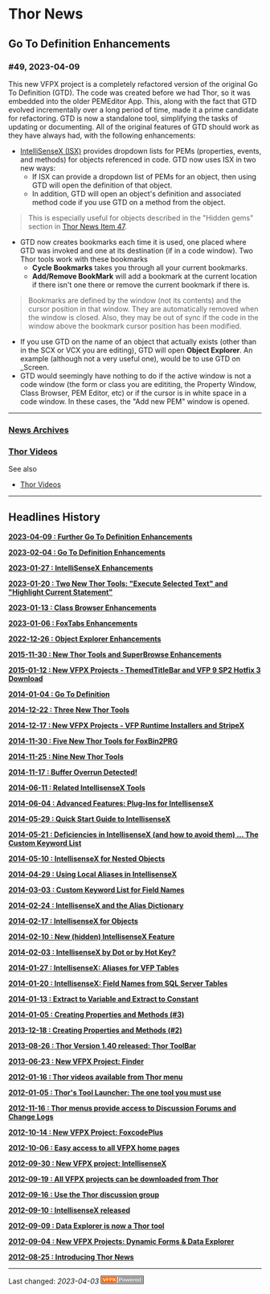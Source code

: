 
# Thor News

**Go To Definition Enhancements** 
---

### #49, 2023-04-09

This new VFPX project is a completely refactored version of the original Go To Definition (GTD). The code was created before we had Thor, so it was embedded into the older PEMEditor App. This, along with the fact that GTD evolved incrementally over a long period of time, made it a prime candidate for refactoring. GTD is now a standalone tool, simplifying the tasks of updating or documenting. All of the original features of GTD should work as they have always had, with the following enhancements:

* [IntelliSenseX (ISX)](https://github.com/VFPX/IntelliSenseX) provides dropdown lists for PEMs (properties, events, and methods) for objects referenced in code.  GTD now uses ISX in two new ways:
    * If ISX can provide a dropdown list of PEMs for an object, then using GTD will open the definition of that object.  
    * In addition, GTD will open an object's definition and associated method code if you use GTD on a method from the object.  
        
> This is especially useful for objects described in the "Hidden gems" section in [Thor News Item 47](Item_47.md).


* GTD now creates bookmarks each time it is used, one placed where GTD was invoked and one at its destination (if in a code window).  Two Thor tools work with these bookmarks
    * **Cycle Bookmarks** takes you through all your current bookmarks.
    * **Add/Remove BookMark** will add a bookmark at the current location if there isn't one there or remove the current bookmark if there is.
    
> Bookmarks are defined by the window (not its contents) and the cursor position in that window.  They are automatically removed when the window is closed.  Also, they may be out of sync if the code in the window above the bookmark cursor position has been modified.

* If you use GTD on the name of an object that actually exists (other than in the SCX or VCX you are editing), GTD will open **Object Explorer**. An example (although not a very useful one), would be to use GTD on _Screen.
* GTD would seemingly have nothing to do if the active window is not a code window (the  form or class you are edititing, the Property Window, Class Browser, PEM Editor, etc) or if the cursor is in white space in a code window.  In these cases, the "Add new PEM" window is opened.

---

### **[News Archives ](Archives.md)** 

### **[Thor Videos ](Thor_videos.md)** 

See also 

* [Thor Videos](Thor_videos.md) 

---

Headlines History
---

**[2023-04-09 : Further Go To Definition Enhancements ](Item_49.md)** 

**[2023-02-04 : Go To Definition Enhancements ](Item_48.md)** 

**[2023-01-27 : IntelliSenseX Enhancements ](Item_47.md)** 

**[2023-01-20 : Two New Thor Tools: "Execute Selected Text" and "Highlight Current Statement" ](Item_46.md)** 

**[2023-01-13 : Class Browser Enhancements](Item_45.md)** 

**[2023-01-06 : FoxTabs Enhancements](Item_44.md)** 

**[2022-12-26 : Object Explorer Enhancements](Item_43.md)** 

**[2015-11-30 : New Thor Tools and SuperBrowse Enhancements](Item_42.md)**

**[2015-01-12 : New VFPX Projects - ThemedTitleBar and VFP 9 SP2 Hotfix 3 Download](Item_41.md)**

**[2014-01-04 : Go To Definition](Tweet_27.md)**

**[2014-12-22 : Three New Thor Tools](Tweet_26.md)**

**[2014-12-17 : New VFPX Projects - VFP Runtime Installers and StripeX](Item_38.md)**

**[2014-11-30 : Five New Thor Tools for FoxBin2PRG](Tweet_25.md)**

**[2014-11-25 : Nine New Thor Tools](Tweet_24.md)**

**[2014-11-17 : Buffer Overrun Detected!](Tweet_23.md)**

**[2014-06-11 : Related IntellisenseX Tools](Tweet_22.md)**

**[2014-06-04 : Advanced Features: Plug-Ins for IntellisenseX](Tweet_21.md)**

**[2014-05-29 : Quick Start Guide to IntellisenseX](Tweet_20.md)**

**[2014-05-21 : Deficiencies in IntellisenseX (and how to avoid them) … The Custom Keyword List](Tweet_19.md)**

**[2014-05-10 : IntellisenseX for Nested Objects](Tweet_18.md)**

**[2014-04-29 : Using Local Aliases in IntellisenseX](Tweet_17.md)**

**[2014-03-03 : Custom Keyword List for Field Names](Tweet_16.md)**

**[2014-02-24 : IntellisenseX and the Alias Dictionary](Tweet_15.md)**

**[2014-02-17 : IntellisenseX for Objects](Tweet_14.md)**

**[2014-02-10 : New (hidden) IntellisenseX Feature](Tweet_13.md)**

**[2014-02-03 : IntellisenseX by Dot or by Hot Key?](Tweet_12.md)**

**[2014-01-27 : IntellisenseX: Aliases for VFP Tables](Tweet_11.md)**

**[2014-01-20 : IntellisenseX: Field Names from SQL Server Tables](Tweet_10.md)**

**[2014-01-13 : Extract to Variable and Extract to Constant](Tweet_09.md)**

**[2014-01-05 : Creating Properties and Methods (#3)](Tweet_08.md)**

**[2013-12-18 : Creating Properties and Methods (#2)](Tweet_07.md)**

**[2013-08-26 :  Thor Version 1.40 released: Thor ToolBar](Item_18.md)**

**[2013-06-23 :  New VFPX Project: Finder](Item_17.md)**

**[2012-01-16 :  Thor videos available from Thor menu](Item_14.md)**

**[2012-01-05 :  Thor's Tool Launcher: The one tool you must use](Item_13.md)**

**[2012-11-16 :  Thor menus provide access to Discussion Forums and Change Logs](Item_12.md)**

**[2012-10-14 :  New VFPX Project: FoxcodePlus](Item_10.md)**

**[2012-10-06 :  Easy access to all VFPX home pages](Item_09.md)**

**[2012-09-30 :  New VFPX project: IntellisenseX](Item_08.md)**

**[2012-09-19 :  All VFPX projects can be downloaded from Thor](Item_07.md)**

**[2012-09-16 :  Use the Thor discussion group](Item_06.md)**

**[2012-09-10 :  IntellisenseX released](Item_05.md)**

**[2012-09-09 :  Data Explorer is now a Thor tool](Item_04.md)**

**[2012-09-04 :  New VFPX Projects: Dynamic Forms & Data Explorer](Item_03.md)**

**[2012-08-25 : Introducing Thor News](Item_01.md)**

---


Last changed: _2023-04-03_ ![Picture](Images/vfpxpoweredby_alternative.gif)
